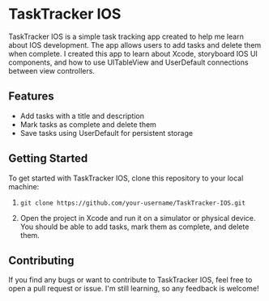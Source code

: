 # TaskTracker IOS

TaskTracker IOS is a simple task tracking app created to help me learn 
about IOS development. The app allows users to add tasks and delete them 
when complete. I created this app to learn about Xcode, storyboard IOS UI 
components, and how to use UITableView and UserDefault connections between 
view controllers.

## Features
- Add tasks with a title and description
- Mark tasks as complete and delete them
- Save tasks using UserDefault for persistent storage

## Getting Started

To get started with TaskTracker IOS, clone this repository to your local 
machine:

1. ```git clone https://github.com/your-username/TaskTracker-IOS.git```

2. Open the project in Xcode and run it on a simulator or physical device. 
You should be able to add tasks, mark them as complete, and delete them.

## Contributing
If you find any bugs or want to contribute to TaskTracker IOS, feel free 
to open a pull request or issue. I'm still learning, so any feedback is 
welcome!

